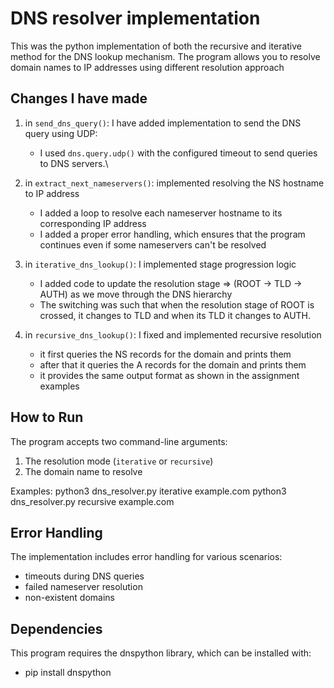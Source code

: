 # DNS resolver implementation
This was the python implementation of both the recursive and iterative method for the DNS lookup mechanism. The program allows you to resolve domain names to IP addresses using different resolution approach

## Changes I have made
1. in `send_dns_query()`: I have added implementation to send the DNS query using UDP:
    - I used `dns.query.udp()` with the configured timeout to send queries to DNS servers.\

2. in `extract_next_nameservers()`: implemented resolving the NS hostname to IP address
    - I added a loop to resolve each nameserver hostname to its corresponding IP address
    - I added a proper error handling, which ensures that the program continues even if some nameservers can't be resolved

3. in `iterative_dns_lookup()`: I implemented stage progression logic
   - I added code to update the resolution stage 
   => (ROOT → TLD → AUTH) as we move through the DNS hierarchy
   - The switching was such that when the resolution stage of ROOT is crossed, it changes to TLD and when its TLD it changes to AUTH.

4. in `recursive_dns_lookup()`: I fixed and implemented recursive resolution
   - it first queries the NS records for the domain and prints them
   - after that it queries the A records for the domain and prints them
   - it provides the same output format as shown in the assignment examples

## How to Run

The program accepts two command-line arguments:
1. The resolution mode (`iterative` or `recursive`)
2. The domain name to resolve

Examples:
python3 dns_resolver.py iterative example.com
python3 dns_resolver.py recursive example.com

## Error Handling
The implementation includes error handling for various scenarios:
- timeouts during DNS queries
- failed nameserver resolution
- non-existent domains

## Dependencies
This program requires the dnspython library, which can be installed with:
 - pip install dnspython

